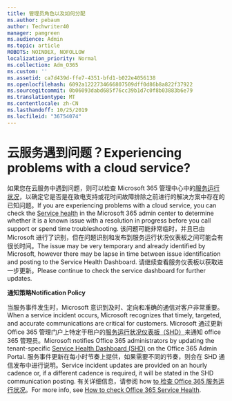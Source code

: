 ```yaml
---
title: 管理员角色以及如何分配
ms.author: pebaum
author: Techwriter40
manager: pamgreen
ms.audience: Admin
ms.topic: article
ROBOTS: NOINDEX, NOFOLLOW
localization_priority: Normal
ms.collection: Adm_O365
ms.custom: ''
ms.assetid: ca7d439d-ffe7-4351-bfd1-b022e4056138
ms.openlocfilehash: 6092a1222734666807509dff0d86b8a822f37922
ms.sourcegitcommit: 0b06093dabd685f76cc39b1d7c0f8b03883b6e79
ms.translationtype: MT
ms.contentlocale: zh-CN
ms.lasthandoff: 10/25/2019
ms.locfileid: "36754074"
---
```

# <a name="experiencing-problems-with-a-cloud-service"></a><span data-ttu-id="6a3ae-102">云服务遇到问题？</span><span class="sxs-lookup"><span data-stu-id="6a3ae-102">Experiencing problems with a cloud service?</span></span>

<span data-ttu-id="6a3ae-103">如果您在云服务中遇到问题，则可以检查 Microsoft 365 管理中心中的[服务运行状况](https://admin.microsoft.com/AdminPortal/Home#/servicehealth)，以确定它是否是在致电支持或花时间故障排除之前进行的解决方案中存在的已知问题。</span><span class="sxs-lookup"><span data-stu-id="6a3ae-103">If you are experiencing problems with a cloud service, you can check the [Service health](https://admin.microsoft.com/AdminPortal/Home#/servicehealth) in the Microsoft 365 admin center to determine whether it is a known issue with a resolution in progress before you call support or spend time troubleshooting.</span></span> <span data-ttu-id="6a3ae-104">该问题可能非常临时，并且已由 Microsoft 进行了识别，但在问题识别和发布到服务运行状况仪表板之间可能会有很长时间。</span><span class="sxs-lookup"><span data-stu-id="6a3ae-104">The issue may be very temporary and already identified by Microsoft, however there may be lapse in time between issue identification and posting to the Service Health Dashboard.</span></span> <span data-ttu-id="6a3ae-105">请继续查看服务仪表板以获取进一步更新。</span><span class="sxs-lookup"><span data-stu-id="6a3ae-105">Please continue to check the service dashboard for further updates.</span></span>

<span data-ttu-id="6a3ae-106">**通知策略**</span><span class="sxs-lookup"><span data-stu-id="6a3ae-106">**Notification Policy**</span></span>

<span data-ttu-id="6a3ae-107">当服务事件发生时，Microsoft 意识到及时、定向和准确的通信对客户非常重要。</span><span class="sxs-lookup"><span data-stu-id="6a3ae-107">When a service incident occurs, Microsoft recognizes that timely, targeted, and accurate communications are critical for customers.</span></span> <span data-ttu-id="6a3ae-108">Microsoft 通过更新 Office 365 管理门户上特定于租户的[服务运行状况仪表板（SHD）](https://admin.microsoft.com/AdminPortal/Home#/servicehealth)来通知 office 365 管理员。</span><span class="sxs-lookup"><span data-stu-id="6a3ae-108">Microsoft notifies Office 365 administrators by updating the tenant-specific [Service Health Dashboard (SHD)](https://admin.microsoft.com/AdminPortal/Home#/servicehealth) on the Office 365 Admin Portal.</span></span> <span data-ttu-id="6a3ae-109">服务事件更新在每小时节奏上提供，如果需要不同的节奏，则会在 SHD 通信发布中进行说明。</span><span class="sxs-lookup"><span data-stu-id="6a3ae-109">Service incident updates are provided on an hourly cadence or, if a different cadence is required, it will be stated in the SHD communication posting.</span></span> <span data-ttu-id="6a3ae-110">有关详细信息，请参阅 how [to 检查 Office 365 服务运行状况](https://docs.microsoft.com/office365/enterprise/view-service-health)。</span><span class="sxs-lookup"><span data-stu-id="6a3ae-110">For more info, see [How to check Office 365 Service Health](https://docs.microsoft.com/office365/enterprise/view-service-health).</span></span>

